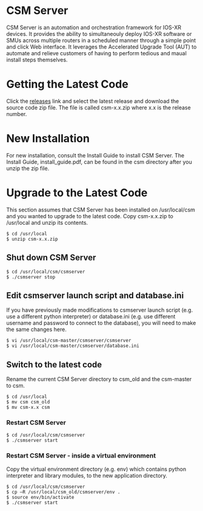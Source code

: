 # CSM Server

CSM Server is an automation and orchestration framework for IOS-XR devices.  It provides the ability to simultaneouly deploy IOS-XR software or SMUs across multiple routers in a scheduled manner through a simple point and click Web interface.  It leverages the Accelerated Upgrade Tool (AUT) to automate and relieve customers of having to perform tedious and maual install steps themselves.

# Getting the Latest Code


Click the <a href="https://github.com/csm-aut/csm/releases">releases</a> link and select the latest release and download the source code zip file.
The file is called csm-x.x.zip where x.x is the release number.

# New Installation

For new installation, consult the Install Guide to install CSM Server.  The Install Guide, install_guide.pdf, can be found in the csm directory after you unzip the zip file.

# Upgrade to the Latest Code

This section assumes that CSM Server has been installed on /usr/local/csm and you wanted to upgrade to the latest code.  Copy csm-x.x.zip to /usr/local and unzip its contents.

```shell
$ cd /usr/local
$ unzip csm-x.x.zip
```

## Shut down CSM Server

```shell
$ cd /usr/local/csm/csmserver
$ ./csmserver stop
```

## Edit csmserver launch script and database.ini

If you have previously made modifications to csmserver launch script (e.g. use a different python interpreter) or database.ini (e.g. use different username and password to connect to the database), you will need to make the same changes here.

```shell
$ vi /usr/local/csm-master/csmserver/csmserver
$ vi /usr/local/csm-master/csmserver/database.ini
```

## Switch to the latest code

Rename the current CSM Server directory to csm_old and the csm-master to csm.  

```shell
$ cd /usr/local
$ mv csm csm_old              
$ mv csm-x.x csm
```

### Restart CSM Server

```shell
$ cd /usr/local/csm/csmserver
$ ./csmserver start
```

### Restart CSM Server - inside a virtual environment

Copy the virtual environment directory (e.g. env) which contains python interpreter and library modules, to the new application directory.

```shell
$ cd /usr/local/csm/csmserver
$ cp –R /usr/local/csm_old/csmserver/env .
$ source env/bin/activate
$ ./csmserver start
```

